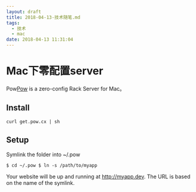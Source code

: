```yaml
---
layout: draft
title: 2018-04-13-技术随笔.md
tags:
  - 技术
  - mac
date: 2018-04-13 11:31:04
---
```


# Mac下零配置server

Pow[Pow](http://pow.cx/) is a zero-config Rack Server for Mac。

## Install

`curl get.pow.cx | sh`

## Setup

Symlink the folder into ~/.pow

`$ cd ~/.pow
 $ ln -s /path/to/myapp`

Your website will be up and running at http://myapp.dev. The URL is based on the name of the symlink.
